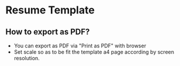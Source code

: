 # Resume Template 
## How to export as PDF?
- You can export as PDF via "Print as PDF" with browser
- Set scale so as to be fit the template a4 page according by screen resolution.